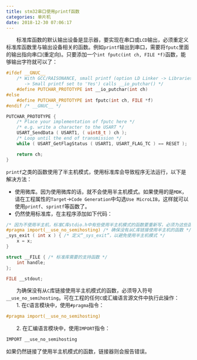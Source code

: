 ```yaml
---
title: stm32串口使用printf函数
categories: 单片机
date: 2018-12-30 07:06:17
---
```

&emsp;&emsp;标准库函数的默认输出设备是显示器，要实现在串口或`LCD`输出，必须重定义标准库函数里与输出设备相关的函数。例如`printf`输出到串口，需要将`fputc`里面的输出指向串口(重定向)。只要添加一个`int fputc(int ch, FILE *f)`函数，能够输出字符就可以了：<!--more-->

``` cpp
#ifdef __GNUC__
    /* With GCC/RAISONANCE, small printf (option LD Linker -> Libraries
       -> Small printf set to 'Yes') calls __io_putchar() */
    #define PUTCHAR_PROTOTYPE int __io_putchar(int ch)
#else
    #define PUTCHAR_PROTOTYPE int fputc(int ch, FILE *f)
#endif /* __GNUC__ */

PUTCHAR_PROTOTYPE {
    /* Place your implementation of fputc here */
    /* e.g. write a character to the USART */
    USART_SendData ( USART1, ( uint8_t ) ch );
    /* Loop until the end of transmission */
    while ( USART_GetFlagStatus ( USART1, USART_FLAG_TC ) == RESET );

    return ch;
}
```

`printf`之类的函数使用了半主机模式，使用标准库会导致程序无法运行，以下是解决方法：

- 使用微库。因为使用微库的话，就不会使用半主机模式。如果使用的是`MDK`，请在工程属性的`Target`->`Code Generation`中勾选`Use MicroLIB`，这样就可以使用`printf`、`sprintf`等函数了。
- 仍然使用标准库，在主程序添加如下代码：

``` cpp
/* 因为不使用半主机，标准C库stdio.h中有些使用半主机模式的函数要重新写，必须为这些函数提供自己的实现 */
#pragma import(__use_no_semihosting) /* 确保没有从C库链接使用半主机的函数 */
_sys_exit ( int x ) { /* 定义“_sys_exit”，以避免使用半主机模式 */
    x = x;
}

struct __FILE { /* 标准库需要的支持函数 */
    int handle;
};

FILE __stdout;
```

&emsp;&emsp;为确保没有从`C`库链接使用半主机模式的函数，必须导入符号`__use_no_semihosting`。可在工程的任何`C`或汇编语言源文件中执行此操作：
&emsp;&emsp;1. 在`C`语言模块中，使用`#pragma`指令：

``` cpp
#pragma import(__use_no_semihosting)
```

&emsp;&emsp;2. 在汇编语言模块中，使用`IMPORT`指令：

``` cpp
IMPORT __use_no_semihosting
```

如果仍然链接了使用半主机模式的函数，链接器则会报告错误。